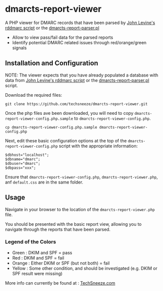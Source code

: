 # dmarcts-report-viewer
A PHP viewer for DMARC records that have been parsed by [John Levine's rddmarc script](http://www.taugh.com/rddmarc/) or the [dmarcts-report-parser.pl](https://github.com/techsneeze/dmarcts-report-parser)
* Allow to view pass/fail data for the parsed reports
* Identify potential DMARC related issues through red/orange/green signals

## Installation and Configuration

NOTE: The viewer expects that you have already populated a database with data from [John Levine's rddmarc script](http://www.taugh.com/rddmarc/) or the [dmarcts-report-parser.pl](https://github.com/techsneeze/dmarcts-report-parser) script.

Download the required files:
```
git clone https://github.com/techsneeze/dmarcts-report-viewer.git
```

Once the php files ave been downloaded, you will need to copy `dmarcts-report-viewer-config.php.sample` to `dmarcts-report-viewer-config.php`.  

```
cp dmarcts-report-viewer-config.php.sample dmarcts-report-viewer-config.php
```

Next, edit these basic configuration options at the top of the `dmarcts-report-viewer-config.php` script with the appropriate information:

```
$dbhost="localhost";
$dbname="dmarc";
$dbuser="dmarc";
$dbpass="xxx";
```

Ensure that `dmarcts-report-viewer-config.php`, `dmarcts-report-viewer.php`, anf `default.css` are in the same folder.
## Usage

Navigate in your browser to the location of the `dmarcts-report-viewer.php` file.

You should be presented with the basic report view, allowing you to navigate through the reports that have been parsed.

### Legend of the Colors
* Green : DKIM and SPF = pass
* Red : DKIM and SPF = fail
* Orange : Either DKIM or SPF (but not both) = fail
* Yellow : Some other condition, and should be investigated (e.g. DKIM or SPF result were missing)


More info can currently be found at : [TechSneeze.com](http://www.techsneeze.com/dmarc-report/)
